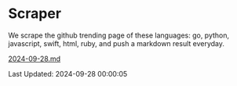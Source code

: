 # Scraper

We scrape the github trending page of these languages: go, python, javascript, swift, html, ruby, and push a markdown result everyday.

[2024-09-28.md](https://github.com/henson/Scraper/blob/master/2024-09-28.md)

Last Updated: 2024-09-28 00:00:05